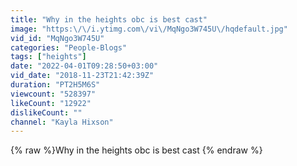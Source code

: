 ```yaml
---
title: "Why in the heights obc is best cast"
image: "https:\/\/i.ytimg.com\/vi\/MqNgo3W745U\/hqdefault.jpg"
vid_id: "MqNgo3W745U"
categories: "People-Blogs"
tags: ["heights"]
date: "2022-04-01T09:28:50+03:00"
vid_date: "2018-11-23T21:42:39Z"
duration: "PT2H5M6S"
viewcount: "528397"
likeCount: "12922"
dislikeCount: ""
channel: "Kayla Hixson"
---
```

{% raw %}Why in the heights obc is best cast {% endraw %}
